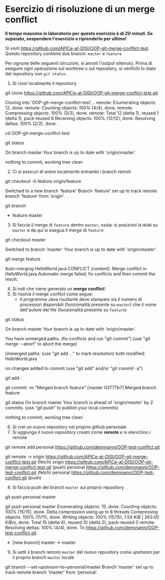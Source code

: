 # Esercizio di risoluzione di un merge conflict

**Il tempo massimo in laboratorio per questo esercizio è di _20 minuti_.
Se superato, sospendere l'esercizio e riprenderlo per ultimo!**

Si visiti https://github.com/APICe-at-DISI/OOP-git-merge-conflict-test.
Questo repository contiene due branch: `master` e `feature`

Per ognuna delle seguenti istruzioni, si annoti l'output ottenuto.
Prima di eseguire ogni operazione sul worktree o sul repository,
si verifichi lo stato del repository con `git status`.

1. Si cloni localmente il repository

git clone https://github.com/APICe-at-DISI/OOP-git-merge-conflict-test.git

Cloning into 'OOP-git-merge-conflict-test'...
remote: Enumerating objects: 12, done.
remote: Counting objects: 100% (4/4), done.
remote: Compressing objects: 100% (3/3), done.
remote: Total 12 (delta 1), reused 1 (delta 1), pack-reused 8
Receiving objects: 100% (12/12), done.
Resolving deltas: 100% (2/2), done.

cd OOP-git-merge-conflict-test

git status

On branch master
Your branch is up to date with 'origin/master'.

nothing to commit, working tree clean

2. Ci si assicuri di avere localmente entrambi i branch remoti

git checkout -b feature origin/feature

Switched to a new branch 'feature'
Branch 'feature' set up to track remote branch 'feature' from 'origin'.

git branch

* feature
  master

3. Si faccia il merge di `feature` dentro `master`, ossia: si posizioni la `HEAD` su `master`
   e da qui si esegua il merge di `feature`

git checkout master

Switched to branch 'master'
Your branch is up to date with 'origin/master'.

git merge feature

Auto-merging HelloWorld.java
CONFLICT (content): Merge conflict in HelloWorld.java
Automatic merge failed; fix conflicts and then commit the result.

4. Si noti che viene generato un **merge conflict**!
5. Si risolva il merge conflict come segue:
   - Il programma Java risultante deve stampare sia il numero di processori disponibili
     (funzionalità presente su `master`)
     che il nome dell'autore del file
     (funzionalità presente su `feature`)

git status

On branch master
Your branch is up to date with 'origin/master'.

You have unmerged paths.
  (fix conflicts and run "git commit")
  (use "git merge --abort" to abort the merge)

Unmerged paths:
  (use "git add <file>..." to mark resolution)
        both modified:   HelloWorld.java

no changes added to commit (use "git add" and/or "git commit -a")

git add .

git commit -m "Merged branch feature"
[master 03777b7] Merged branch feature

git status
On branch master
Your branch is ahead of 'origin/master' by 2 commits.
  (use "git push" to publish your local commits)

nothing to commit, working tree clean

6. Si crei un nuovo repository nel proprio github personale
7. Si aggiunga il nuovo repository creato come **remote** e si elenchino i remote

 git remote add personal https://github.com/dennnanni/OOP-test-conflict.git

git remote -v
origin  https://github.com/APICe-at-DISI/OOP-git-merge-conflict-test.git (fetch)
origin  https://github.com/APICe-at-DISI/OOP-git-merge-conflict-test.git (push)
personal        https://github.com/dennnanni/OOP-test-conflict.git (fetch)
personal        https://github.com/dennnanni/OOP-test-conflict.git (push)

8. Si faccia push del branch `master` sul proprio repository

git push personal master 

git push personal master
Enumerating objects: 15, done.
Counting objects: 100% (15/15), done.
Delta compression using up to 8 threads
Compressing objects: 100% (11/11), done.
Writing objects: 100% (15/15), 1.54 KiB | 263.00 KiB/s, done.
Total 15 (delta 4), reused 10 (delta 2), pack-reused 0
remote: Resolving deltas: 100% (4/4), done.
To https://github.com/dennnanni/OOP-test-conflict.git
 * [new branch]      master -> master


9. Si setti il branch remoto `master` del nuovo repository come *upstream* per il proprio branch `master` locale

git branch --set-upstream-to=personal/master
Branch 'master' set up to track remote branch 'master' from 'personal'.
